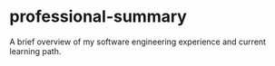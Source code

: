 # professional-summary
A brief overview of my software engineering experience and current learning path.
